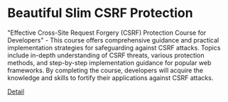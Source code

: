 # Beautiful Slim CSRF Protection

"Effective Cross-Site Request Forgery (CSRF) Protection Course for Developers" - This course offers comprehensive guidance and practical implementation strategies for safeguarding against CSRF attacks. Topics include in-depth understanding of CSRF threats, various protection methods, and step-by-step implementation guidance for popular web frameworks. By completing the course, developers will acquire the knowledge and skills to fortify their applications against CSRF attacks. 

[Detail](https://eduitfree.com/courses/beautiful-slim-csrf-protection)
